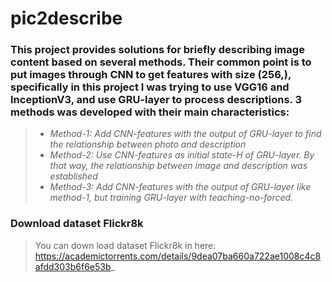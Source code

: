 # pic2describe
### This project provides solutions for briefly describing image content based on several methods. Their common point is to put images through CNN to get features with size (256,), specifically in this project I was trying to use VGG16 and InceptionV3, and use GRU-layer to process descriptions. 3 methods was developed with their main characteristics:

>- _Method-1: Add CNN-features with the output of GRU-layer to find the relationship between photo and description_
>- _Method-2: Use CNN-features as initial state-H of GRU-layer. By that way, the relationship between image and description was established_
>- _Method-3: Add CNN-features with the output of GRU-layer like method-1, but training GRU-layer with teaching-no-forced._

### Download dataset Flickr8k
>You can down load dataset Flickr8k in here: https://academictorrents.com/details/9dea07ba660a722ae1008c4c8afdd303b6f6e53b_
